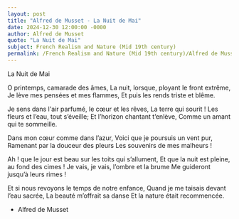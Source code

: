 ```yaml
---
layout: post
title: "Alfred de Musset - La Nuit de Mai"
date: 2024-12-30 12:00:00 -0000
author: Alfred de Musset
quote: "La Nuit de Mai"
subject: French Realism and Nature (Mid 19th century)
permalink: /French Realism and Nature (Mid 19th century)/Alfred de Musset/Alfred de Musset - La Nuit de Mai
---
```


La Nuit de Mai

O printemps, camarade des âmes,
La nuit, lorsque, ployant le front extrême,
Je lève mes pensées et mes flammes,
Et puis les rends triste et blême.

Je sens dans l'air parfumé, le cœur et les rêves,
La terre qui sourit ! Les fleurs et l’eau, tout s’éveille;
Et l’horizon chantant t’enlève,
Comme un amant qui te sommeille.

Dans mon cœur comme dans l’azur,
Voici que je poursuis un vent pur,
Ramenant par la douceur des pleurs
Les souvenirs de mes malheurs !

Ah ! que le jour est beau sur les toits qui s’allument,
Et que la nuit est pleine, au fond des cimes !
Je vais, je vais, l’ombre et la brume
Me guideront jusqu’à leurs rimes !

Et si nous revoyons le temps de notre enfance,
Quand je me taisais devant l’eau sacrée,
La beauté m’offrait sa danse
Et la nature était recommencée.

- Alfred de Musset
